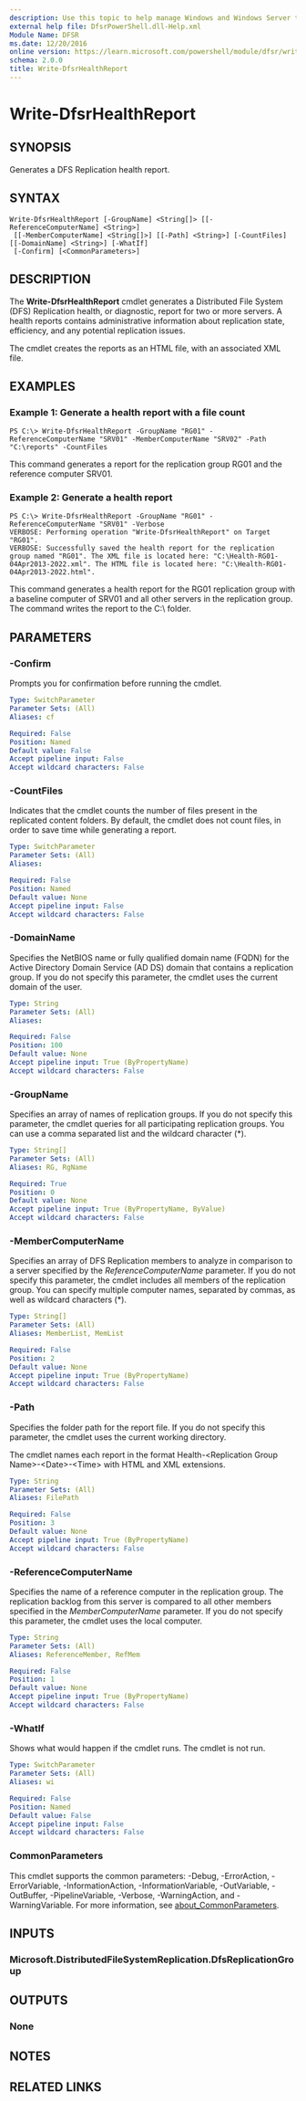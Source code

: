 ```yaml
---
description: Use this topic to help manage Windows and Windows Server technologies with Windows PowerShell.
external help file: DfsrPowerShell.dll-Help.xml
Module Name: DFSR
ms.date: 12/20/2016
online version: https://learn.microsoft.com/powershell/module/dfsr/write-dfsrhealthreport?view=windowsserver2016-ps&wt.mc_id=ps-gethelp
schema: 2.0.0
title: Write-DfsrHealthReport
---
```


# Write-DfsrHealthReport

## SYNOPSIS
Generates a DFS Replication health report.

## SYNTAX

```
Write-DfsrHealthReport [-GroupName] <String[]> [[-ReferenceComputerName] <String>]
 [[-MemberComputerName] <String[]>] [[-Path] <String>] [-CountFiles] [[-DomainName] <String>] [-WhatIf]
 [-Confirm] [<CommonParameters>]
```

## DESCRIPTION
The **Write-DfsrHealthReport** cmdlet generates a Distributed File System (DFS) Replication health, or diagnostic, report for two or more servers.
A health reports contains administrative information about replication state, efficiency, and any potential replication issues.

The cmdlet creates the reports as an HTML file, with an associated XML file.

## EXAMPLES

### Example 1: Generate a health report with a file count
```
PS C:\> Write-DfsrHealthReport -GroupName "RG01" -ReferenceComputerName "SRV01" -MemberComputerName "SRV02" -Path "C:\reports" -CountFiles
```

This command generates a report for the replication group RG01 and the reference computer SRV01.

### Example 2: Generate a health report
```
PS C:\> Write-DfsrHealthReport -GroupName "RG01" -ReferenceComputerName "SRV01" -Verbose
VERBOSE: Performing operation "Write-DfsrHealthReport" on Target "RG01".
VERBOSE: Successfully saved the health report for the replication group named "RG01". The XML file is located here: "C:\Health-RG01-04Apr2013-2022.xml". The HTML file is located here: "C:\Health-RG01-04Apr2013-2022.html".
```

This command generates a health report for the RG01 replication group with a baseline computer of SRV01 and all other servers in the replication group.
The command writes the report to the C:\ folder.

## PARAMETERS

### -Confirm
Prompts you for confirmation before running the cmdlet.

```yaml
Type: SwitchParameter
Parameter Sets: (All)
Aliases: cf

Required: False
Position: Named
Default value: False
Accept pipeline input: False
Accept wildcard characters: False
```

### -CountFiles
Indicates that the cmdlet counts the number of files present in the replicated content folders.
By default, the cmdlet does not count files, in order to save time while generating a report.

```yaml
Type: SwitchParameter
Parameter Sets: (All)
Aliases: 

Required: False
Position: Named
Default value: None
Accept pipeline input: False
Accept wildcard characters: False
```

### -DomainName
Specifies the NetBIOS name or fully qualified domain name (FQDN) for the Active Directory Domain Service (AD DS) domain that contains a replication group.
If you do not specify this parameter, the cmdlet uses the current domain of the user.

```yaml
Type: String
Parameter Sets: (All)
Aliases: 

Required: False
Position: 100
Default value: None
Accept pipeline input: True (ByPropertyName)
Accept wildcard characters: False
```

### -GroupName
Specifies an array of names of replication groups.
If you do not specify this parameter, the cmdlet queries for all participating replication groups.
You can use a comma separated list and the wildcard character (*).

```yaml
Type: String[]
Parameter Sets: (All)
Aliases: RG, RgName

Required: True
Position: 0
Default value: None
Accept pipeline input: True (ByPropertyName, ByValue)
Accept wildcard characters: False
```

### -MemberComputerName
Specifies an array of DFS Replication members to analyze in comparison to a server specified by the *ReferenceComputerName* parameter.
If you do not specify this parameter, the cmdlet includes all members of the replication group.
You can specify multiple computer names, separated by commas, as well as wildcard characters (*).

```yaml
Type: String[]
Parameter Sets: (All)
Aliases: MemberList, MemList

Required: False
Position: 2
Default value: None
Accept pipeline input: True (ByPropertyName)
Accept wildcard characters: False
```

### -Path
Specifies the folder path for the report file.
If you do not specify this parameter, the cmdlet uses the current working directory.

The cmdlet names each report in the format Health-\<Replication Group Name\>-\<Date\>-\<Time\> with HTML and XML extensions.

```yaml
Type: String
Parameter Sets: (All)
Aliases: FilePath

Required: False
Position: 3
Default value: None
Accept pipeline input: True (ByPropertyName)
Accept wildcard characters: False
```

### -ReferenceComputerName
Specifies the name of a reference computer in the replication group.
The replication backlog from this server is compared to all other members specified in the *MemberComputerName* parameter.
If you do not specify this parameter, the cmdlet uses the local computer.

```yaml
Type: String
Parameter Sets: (All)
Aliases: ReferenceMember, RefMem

Required: False
Position: 1
Default value: None
Accept pipeline input: True (ByPropertyName)
Accept wildcard characters: False
```

### -WhatIf
Shows what would happen if the cmdlet runs.
The cmdlet is not run.

```yaml
Type: SwitchParameter
Parameter Sets: (All)
Aliases: wi

Required: False
Position: Named
Default value: False
Accept pipeline input: False
Accept wildcard characters: False
```

### CommonParameters
This cmdlet supports the common parameters: -Debug, -ErrorAction, -ErrorVariable, -InformationAction, -InformationVariable, -OutVariable, -OutBuffer, -PipelineVariable, -Verbose, -WarningAction, and -WarningVariable. For more information, see [about_CommonParameters](https://go.microsoft.com/fwlink/?LinkID=113216).

## INPUTS

### Microsoft.DistributedFileSystemReplication.DfsReplicationGroup

## OUTPUTS

### None

## NOTES

## RELATED LINKS

